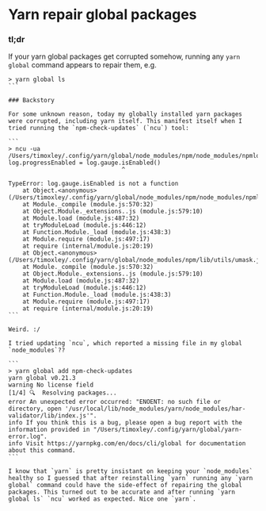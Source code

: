 # Yarn repair global packages

### tl;dr

If your yarn global packages get corrupted somehow, running any `yarn global` command appears to repair them, e.g.

````
> yarn global ls
```

### Backstory

For some unknown reason, today my globally installed yarn packages were corrupted, including yarn itself. This manifest itself when I tried running the `npm-check-updates` (`ncu`) tool:

```
> ncu -ua
/Users/timoxley/.config/yarn/global/node_modules/npm/node_modules/npmlog/log.js:57
log.progressEnabled = log.gauge.isEnabled()
                                ^

TypeError: log.gauge.isEnabled is not a function
    at Object.<anonymous> (/Users/timoxley/.config/yarn/global/node_modules/npm/node_modules/npmlog/log.js:57:33)
    at Module._compile (module.js:570:32)
    at Object.Module._extensions..js (module.js:579:10)
    at Module.load (module.js:487:32)
    at tryModuleLoad (module.js:446:12)
    at Function.Module._load (module.js:438:3)
    at Module.require (module.js:497:17)
    at require (internal/module.js:20:19)
    at Object.<anonymous> (/Users/timoxley/.config/yarn/global/node_modules/npm/lib/utils/umask.js:2:14)
    at Module._compile (module.js:570:32)
    at Object.Module._extensions..js (module.js:579:10)
    at Module.load (module.js:487:32)
    at tryModuleLoad (module.js:446:12)
    at Function.Module._load (module.js:438:3)
    at Module.require (module.js:497:17)
    at require (internal/module.js:20:19)
```

Weird. :/

I tried updating `ncu`, which reported a missing file in my global `node_modules`??

```
> yarn global add npm-check-updates
yarn global v0.21.3
warning No license field
[1/4] 🔍  Resolving packages...
error An unexpected error occurred: "ENOENT: no such file or directory, open '/usr/local/lib/node_modules/yarn/node_modules/har-validator/lib/index.js'".
info If you think this is a bug, please open a bug report with the information provided in "/Users/timoxley/.config/yarn/global/yarn-error.log".
info Visit https://yarnpkg.com/en/docs/cli/global for documentation about this command.
```

I know that `yarn` is pretty insistant on keeping your `node_modules` healthy so I guessed that after reinstalling `yarn` running any `yarn global` command could have the side-effect of repairing the global packages. This turned out to be accurate and after running `yarn global ls` `ncu` worked as expected. Nice one `yarn`.
